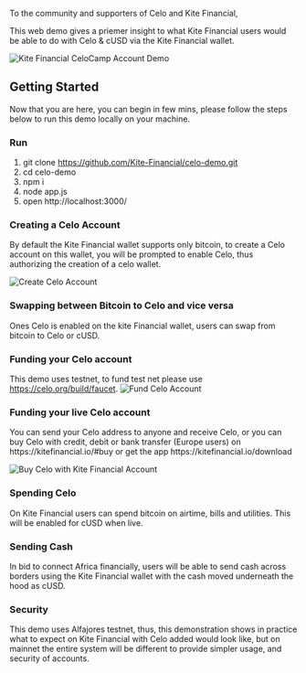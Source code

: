

To the community and supporters of Celo and Kite Financial,

This web demo gives a priemer insight to what Kite Financial users would be able to do with Celo & cUSD via the Kite Financial wallet. 

![Kite Financial CeloCamp Account Demo](https://kitefinancial.io/celo-demo/kf-celo-demo2.png)

<h2>Getting Started</h2>

Now that you are here, you can begin in few mins, please follow the steps below to run this demo locally on your machine.

<h3>Run</h3>
  
  1. git clone https://github.com/Kite-Financial/celo-demo.git
  2. cd celo-demo
  3. npm i
  4. node app.js
  5. open http://localhost:3000/
  
  
  
  <h3>Creating a Celo Account</h3>
  By default the Kite Financial wallet supports only bitcoin, to create a Celo account on this wallet, you will be prompted to enable Celo, thus authorizing the creation of a celo wallet.


![Create Celo Account](https://kitefinancial.io/celo-demo/kf-celo-demo1.png)

<h3>Swapping between Bitcoin to Celo and vice versa</h3>

Ones Celo is enabled on the kite Financial wallet, users can swap from bitcoin to Celo or cUSD.

<h3>Funding your Celo account</h3>

This demo uses testnet, to fund test net please use https://celo.org/build/faucet. 
![Fund Celo Account](https://kitefinancial.io/celo-demo/kf-celo-demo3.png)

<h3>Funding your live Celo account</h3>
You can send your Celo address to anyone and receive Celo, or you can buy Celo with credit, debit or bank transfer (Europe users) on https://kitefinancial.io/#buy or get the app https://kitefinancial.io/download

![Buy Celo with Kite Financial Account](https://kitefinancial.io/celo-demo/kf-celo-demo5.png)

<h3>Spending Celo</h3>
On Kite Financial users can spend bitcoin on airtime, bills and utilities. This will be enabled for cUSD when live.

<h3>Sending Cash</h3>
In bid to connect Africa financially, users will be able to send cash across borders using the Kite Financial wallet with the cash moved underneath the hood as cUSD.


<h3>Security</h3>
This demo uses Alfajores testnet, thus, this demonstration shows in practice what to expect on Kite Financial with Celo added would look like, but on mainnet the entire system will be different to provide simpler usage, and security of accounts.
